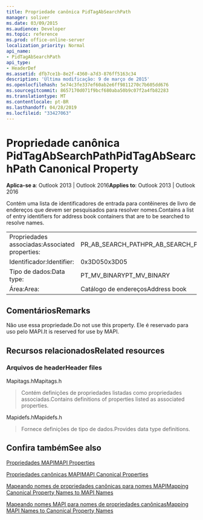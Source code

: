 ```yaml
---
title: Propriedade canônica PidTagAbSearchPath
manager: soliver
ms.date: 03/09/2015
ms.audience: Developer
ms.topic: reference
ms.prod: office-online-server
localization_priority: Normal
api_name:
- PidTagAbSearchPath
api_type:
- HeaderDef
ms.assetid: dfb7ce1b-8e2f-4360-a7d3-876ff5163c34
description: 'Última modificação: 9 de março de 2015'
ms.openlocfilehash: 5e74c3fe337ef60ab2e6ff9811270c7b605dd676
ms.sourcegitcommit: 8657170d071f9bcf680aba50b9c07f2a4fb82283
ms.translationtype: MT
ms.contentlocale: pt-BR
ms.lasthandoff: 04/28/2019
ms.locfileid: "33427063"
---
```

# <a name="pidtagabsearchpath-canonical-property"></a><span data-ttu-id="990ae-103">Propriedade canônica PidTagAbSearchPath</span><span class="sxs-lookup"><span data-stu-id="990ae-103">PidTagAbSearchPath Canonical Property</span></span>

  
  
<span data-ttu-id="990ae-104">**Aplica-se a**: Outlook 2013 | Outlook 2016</span><span class="sxs-lookup"><span data-stu-id="990ae-104">**Applies to**: Outlook 2013 | Outlook 2016</span></span> 
  
<span data-ttu-id="990ae-105">Contém uma lista de identificadores de entrada para contêineres de livro de endereços que devem ser pesquisados para resolver nomes.</span><span class="sxs-lookup"><span data-stu-id="990ae-105">Contains a list of entry identifiers for address book containers that are to be searched to resolve names.</span></span> 
  
|||
|:-----|:-----|
|<span data-ttu-id="990ae-106">Propriedades associadas:</span><span class="sxs-lookup"><span data-stu-id="990ae-106">Associated properties:</span></span>  <br/> |<span data-ttu-id="990ae-107">PR_AB_SEARCH_PATH</span><span class="sxs-lookup"><span data-stu-id="990ae-107">PR_AB_SEARCH_PATH</span></span>  <br/> |
|<span data-ttu-id="990ae-108">Identificador:</span><span class="sxs-lookup"><span data-stu-id="990ae-108">Identifier:</span></span>  <br/> |<span data-ttu-id="990ae-109">0x3D05</span><span class="sxs-lookup"><span data-stu-id="990ae-109">0x3D05</span></span>  <br/> |
|<span data-ttu-id="990ae-110">Tipo de dados:</span><span class="sxs-lookup"><span data-stu-id="990ae-110">Data type:</span></span>  <br/> |<span data-ttu-id="990ae-111">PT_MV_BINARY</span><span class="sxs-lookup"><span data-stu-id="990ae-111">PT_MV_BINARY</span></span>  <br/> |
|<span data-ttu-id="990ae-112">Área:</span><span class="sxs-lookup"><span data-stu-id="990ae-112">Area:</span></span>  <br/> |<span data-ttu-id="990ae-113">Catálogo de endereços</span><span class="sxs-lookup"><span data-stu-id="990ae-113">Address book</span></span>  <br/> |
   
## <a name="remarks"></a><span data-ttu-id="990ae-114">Comentários</span><span class="sxs-lookup"><span data-stu-id="990ae-114">Remarks</span></span>

<span data-ttu-id="990ae-115">Não use essa propriedade.</span><span class="sxs-lookup"><span data-stu-id="990ae-115">Do not use this property.</span></span> <span data-ttu-id="990ae-116">Ele é reservado para uso pelo MAPI.</span><span class="sxs-lookup"><span data-stu-id="990ae-116">It is reserved for use by MAPI.</span></span>
  
## <a name="related-resources"></a><span data-ttu-id="990ae-117">Recursos relacionados</span><span class="sxs-lookup"><span data-stu-id="990ae-117">Related resources</span></span>

### <a name="header-files"></a><span data-ttu-id="990ae-118">Arquivos de header</span><span class="sxs-lookup"><span data-stu-id="990ae-118">Header files</span></span>

<span data-ttu-id="990ae-119">Mapitags.h</span><span class="sxs-lookup"><span data-stu-id="990ae-119">Mapitags.h</span></span>
  
> <span data-ttu-id="990ae-120">Contém definições de propriedades listadas como propriedades associadas.</span><span class="sxs-lookup"><span data-stu-id="990ae-120">Contains definitions of properties listed as associated properties.</span></span>
    
<span data-ttu-id="990ae-121">Mapidefs.h</span><span class="sxs-lookup"><span data-stu-id="990ae-121">Mapidefs.h</span></span>
  
> <span data-ttu-id="990ae-122">Fornece definições de tipo de dados.</span><span class="sxs-lookup"><span data-stu-id="990ae-122">Provides data type definitions.</span></span>
    
## <a name="see-also"></a><span data-ttu-id="990ae-123">Confira também</span><span class="sxs-lookup"><span data-stu-id="990ae-123">See also</span></span>



[<span data-ttu-id="990ae-124">Propriedades MAPI</span><span class="sxs-lookup"><span data-stu-id="990ae-124">MAPI Properties</span></span>](mapi-properties.md)
  
[<span data-ttu-id="990ae-125">Propriedades canônicas MAPI</span><span class="sxs-lookup"><span data-stu-id="990ae-125">MAPI Canonical Properties</span></span>](mapi-canonical-properties.md)
  
[<span data-ttu-id="990ae-126">Mapeando nomes de propriedades canônicas para nomes MAPI</span><span class="sxs-lookup"><span data-stu-id="990ae-126">Mapping Canonical Property Names to MAPI Names</span></span>](mapping-canonical-property-names-to-mapi-names.md)
  
[<span data-ttu-id="990ae-127">Mapeando nomes MAPI para nomes de propriedades canônicas</span><span class="sxs-lookup"><span data-stu-id="990ae-127">Mapping MAPI Names to Canonical Property Names</span></span>](mapping-mapi-names-to-canonical-property-names.md)

